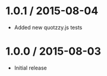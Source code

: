 1.0.1 / 2015-08-04
==================

* Added new quotzzy.js tests

1.0.0 / 2015-08-03
==================

* Initial release